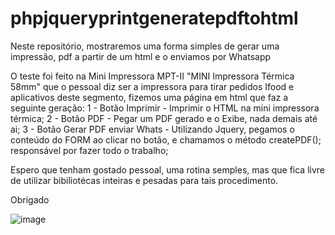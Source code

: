 # phpjqueryprintgeneratepdftohtml
Neste repositório, mostraremos uma forma simples de gerar uma impressão, pdf a partir de um html e o enviamos por Whatsapp

O teste foi feito na Mini Impressora MPT-II "MINI Impressora Térmica 58mm" que o pessoal diz ser a impressora para tirar pedidos Ifood e aplicativos deste segmento, fizemos uma página em html que faz a seguinte geração:
1 - Botão Imprimir - Imprimir o HTML na mini impressora térmica;
2 - Botão PDF - Pegar um PDF gerado e o Exibe, nada demais até ai;
3 - Botão Gerar PDF enviar Whats - Utilizando Jquery, pegamos o conteúdo do FORM ao clicar no botão, e chamamos o método createPDF(); responsável por fazer todo o trabalho;

Espero que tenham gostado pessoal, uma rotina semples, mas que fica livre de utilizar bibiliotécas inteiras e pesadas para tais procedimento.

Obrigado


![image](https://user-images.githubusercontent.com/4866439/229863230-e5b23075-faf5-400d-b0d6-81e46db71648.png)

